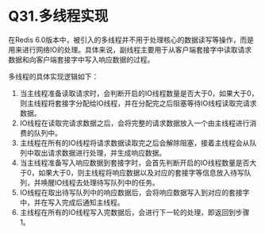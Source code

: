 # Q31.多线程实现

在Redis 6.0版本中，被引入的多线程并不用于处理核心的数据读写等操作，而是用来进行网络IO的处理。具体来说，副线程主要用于从客户端套接字中读取请求数据和向客户端套接字中写入响应数据的过程。

多线程的具体实现逻辑如下：

1. 当主线程准备读取请求时，会判断开启的IO线程数量是否大于0，如果大于0，则主线程将套接字分配给IO线程，并在分配完之后阻塞等待IO线程读取完请求数据。
2. IO线程在读取完请求数据之后，会将完整的请求数据放入一个由主线程进行消费的队列中。
3. 主线程在所有的IO线程将请求数据读取完之后会解除阻塞，接着主线程会从队列中取出请求数据进行处理，并生成响应数据。
4. 当主线程准备写入响应数据到套接字时，会首先判断开启的IO线程数量是否大于0，如果大于0，则主线程将响应数据以及对应的套接字等信息放入待写队列，并唤醒IO线程去处理待写队列中的任务。
5. IO线程在取出待写队列中的响应数据后，会将响应数据写入到对应的套接字中，并在写入完成后通知主线程。
6. 主线程在所有的IO线程写入完数据后，会进行下一轮的处理，即返回到步骤1。